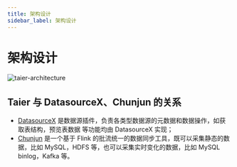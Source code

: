 ```yaml
---
title: 架构设计
sidebar_label: 架构设计
---
```


# 架构设计

![taier-architecture](/img/readme/taier-architecture.png)

## Taier 与 DatasourceX、Chunjun 的关系

- [DatasourceX](https://github.com/DTStack/DatasourceX) 是数据源插件，负责各类型数据源的元数据和数据操作，如获取表结构，预览表数据 等功能均由 DatasourceX 实现；
- [Chunjun](https://github.com/DTStack/chunjun) 是一个基于 Flink 的批流统一的数据同步工具，既可以采集静态的数据，比如 MySQL，HDFS 等，也可以采集实时变化的数据，比如 MySQL binlog，Kafka 等。
